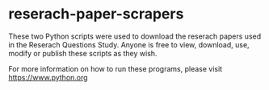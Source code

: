 # reserach-paper-scrapers

These two Python scripts were used to download the reserach papers used in the Reserach Questions Study. Anyone is free to view, download, use, modify or publish these scripts as they wish.

For more information on how to run these programs, please visit https://www.python.org
